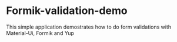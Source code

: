 # Formik-validation-demo
This simple application demostrates how to do form validations with Material-Ui, Formik and Yup

